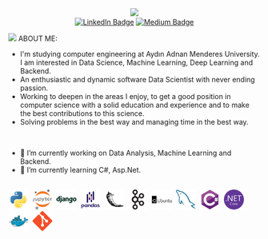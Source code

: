 <div id="header" align="center">     
<a href="https://github.com/berfin-t"><img src="https://media.giphy.com/media/sQbnLoPizedqPIaq52/giphy-downsized.gif" width="200"/></a>
<div>
<a href="https://www.linkedin.com/in/berfintek/">
      <img src="https://img.shields.io/badge/LinkedIn-blue?style=for-the-badge&logo=linkedin&logoColor=white" alt="LinkedIn Badge"/></a>
<a href="https://medium.com/https://medium.com/@tekberfin">
      <img src="https://img.shields.io/badge/Medium-black?style=for-the-badge&logo=medium&logoColor=white" alt="Medium Badge"/></a>
</div>
</div>

<img src="https://media.giphy.com/media/5P5b96VnFaNiQ7ABOT/giphy.gif" width="30"> ABOUT ME:
    
- I'm studying computer engineering at Aydın Adnan Menderes University. I am interested in Data Science, Machine Learning, Deep Learning and Backend. 
- An enthusiastic and dynamic software Data Scientist with never ending passion.
- Working to deepen in the areas I enjoy, to get a good position in computer science with a solid education and experience and to make the best contributions to this science. 
- Solving problems in the best way and managing time in the best way. 
</br>

- 🔭 I’m currently working on Data Analysis, Machine Learning and Backend. 
- 🌱 I’m currently learning C#, Asp.Net.
</br>

<div>
      <a href="https://www.python.org/"><img src="https://github.com/devicons/devicon/blob/master/icons/python/python-original.svg" title="Python" alt="Python" width="40" height="40"/></a>&nbsp;
      <a href="https://jupyter.org/"><img src="https://github.com/devicons/devicon/blob/master/icons/jupyter/jupyter-original-wordmark.svg" title="Jupyter" alt="Jupyter" width="40" height="40"/></a>&nbsp;
      <a href="https://docs.djangoproject.com/en/4.2/"><img src="https://github.com/devicons/devicon/blob/master/icons/django/django-plain-wordmark.svg" title="Django" alt="Django" width="40" height="40"/></a>&nbsp;
      <a href="https://pandas.pydata.org/"><img src="https://github.com/devicons/devicon/blob/master/icons/pandas/pandas-original-wordmark.svg" title="Pandas" alt="Pandas" width="40" height="40"/></a>&nbsp;
      <a href="https://flask.palletsprojects.com/en/3.0.x/"><img src="https://github.com/devicons/devicon/blob/master/icons/flask/flask-original.svg" title="Flask" alt="Flask" width="40" height="40"/></a>&nbsp;
      <a href="https://kafka.apache.org/"><img src="https://github.com/devicons/devicon/blob/master/icons/apachekafka/apachekafka-original.svg" title="Kafka" alt="Kafka" width="40" height="40"/></a>&nbsp;
      <a href="https://ubuntu.com/"><img src="https://github.com/devicons/devicon/blob/master/icons/ubuntu/ubuntu-plain-wordmark.svg" title="Ubuntu" alt="Ubuntu" width="40" height="40"/></a>&nbsp;
      <a href="https://www.mysql.com/"><img src="https://github.com/devicons/devicon/blob/master/icons/mysql/mysql-original.svg" title="Mysql" alt="Mysql" width="40" height="40"/></a>&nbsp;
      <a href="https://learn.microsoft.com/en-us/dotnet/csharp/"><img src="https://github.com/devicons/devicon/blob/master/icons/csharp/csharp-original.svg" title="C#" alt="C#" width="40" height="40"/></a>&nbsp;
      <a href="https://dotnet.microsoft.com/en-us/"><img src="https://github.com/devicons/devicon/blob/master/icons/dotnetcore/dotnetcore-original.svg" title="Dotnet" alt="Dotnet" width="40" height="40"/></a>&nbsp;
      <a href="https://www.docker.com/"><img src="https://github.com/devicons/devicon/blob/master/icons/docker/docker-original.svg" title="Docker" alt="Docker" width="40" height="40"/></a>&nbsp;      
      <a href="https://git-scm.com/"><img src="https://github.com/devicons/devicon/blob/master/icons/git/git-original.svg" title="Git" alt="Git" width="40" height="40"/></a>&nbsp;
</div>
